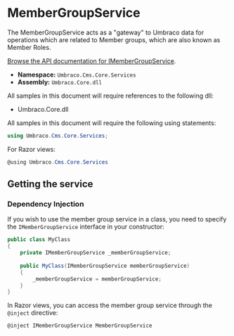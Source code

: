 # MemberGroupService

The MemberGroupService acts as a "gateway" to Umbraco data for operations which are related to Member groups, which are also known as Member Roles.

[Browse the API documentation for IMemberGroupService](https://apidocs.umbraco.com/v9/csharp/api/Umbraco.Cms.Core.Services.IMemberGroupService.html).

 * **Namespace:** `Umbraco.Cms.Core.Services`
 * **Assembly:** `Umbraco.Core.dll`

All samples in this document will require references to the following dll:

* Umbraco.Core.dll

All samples in this document will require the following using statements:

```csharp
using Umbraco.Cms.Core.Services;
```

For Razor views:
```csharp
@using Umbraco.Cms.Core.Services
```

## Getting the service

### Dependency Injection

If you wish to use the member group service in a class, you need to specify the `IMemberGroupService` interface in your constructor:

```csharp
public class MyClass
{
    private IMemberGroupService _memberGroupService;
    
    public MyClass(IMemberGroupService memberGroupService)
    {
        _memberGroupService = memberGroupService;
    }
}
```

In Razor views, you can access the member group service through the `@inject` directive:

```csharp
@inject IMemberGroupService MemberGroupService
```